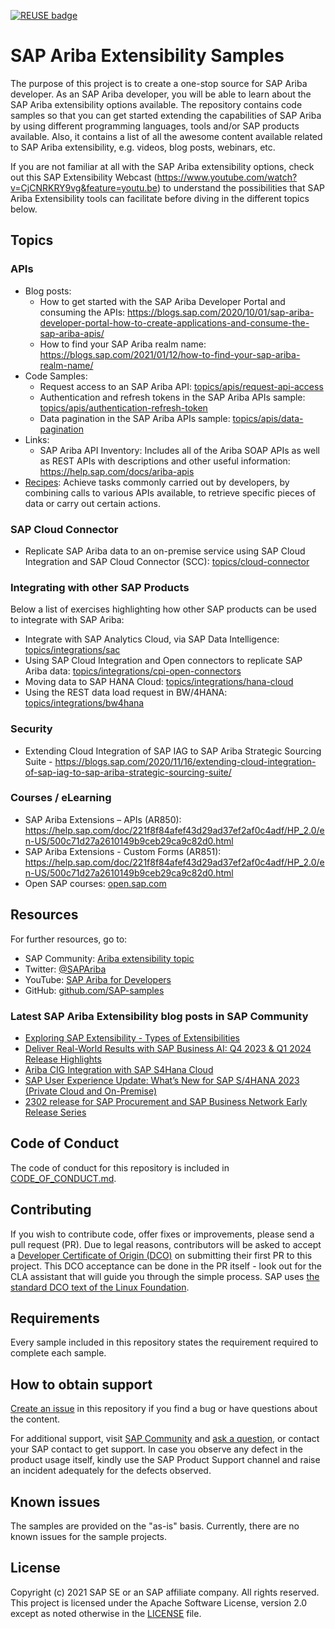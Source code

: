 [![REUSE badge](https://api.reuse.software/badge/github.com/SAP-samples/ariba-extensibility-samples)](https://api.reuse.software/info/github.com/SAP-samples/ariba-extensibility-samples)

# SAP Ariba Extensibility Samples
The purpose of this project is to create a one-stop source for SAP Ariba developer. As an SAP Ariba developer, you will be able to learn about the SAP Ariba extensibility options available. The repository contains code samples so that you can get started extending the capabilities of SAP Ariba by using different programming languages, tools and/or SAP products available. Also, it contains a list of all the awesome content available related to SAP Ariba extensibility, e.g. videos, blog posts, webinars, etc. 

If you are not familiar at all with the SAP Ariba extensibility options, check out this SAP Extensibility Webcast (https://www.youtube.com/watch?v=CjCNRKRY9vg&feature=youtu.be) to understand the possibilities that SAP Ariba Extensibility tools can facilitate before diving in the different topics below. 


## Topics

### APIs
- Blog posts: 
  - How to get started with the SAP Ariba Developer Portal and consuming the APIs: https://blogs.sap.com/2020/10/01/sap-ariba-developer-portal-how-to-create-applications-and-consume-the-sap-ariba-apis/
  - How to find your SAP Ariba realm name: https://blogs.sap.com/2021/01/12/how-to-find-your-sap-ariba-realm-name/ 
- Code Samples:
  - Request access to an SAP Ariba API: [topics/apis/request-api-access](topics/apis/request-api-access/)
  - Authentication and refresh tokens in the SAP Ariba APIs sample: [topics/apis/authentication-refresh-token](topics/apis/authentication-refresh-tokens/)
  - Data pagination in the SAP Ariba APIs sample: [topics/apis/data-pagination](topics/apis/data-pagination/)
- Links:
  - SAP Ariba API Inventory: Includes all of the Ariba SOAP APIs as well as REST APIs with descriptions and other useful information: https://help.sap.com/docs/ariba-apis
- [Recipes](./topics/apis/recipes): Achieve tasks commonly carried out by developers, by combining calls to various APIs available, to retrieve specific pieces of data or carry out certain actions.

### SAP Cloud Connector
- Replicate SAP Ariba data to an on-premise service using SAP Cloud Integration and SAP Cloud Connector (SCC): [topics/cloud-connector](topics/cloud-connector/)
### Integrating with other SAP Products

Below a list of exercises highlighting how other SAP products can be used to integrate with SAP Ariba:
- Integrate with SAP Analytics Cloud, via SAP Data Intelligence: [topics/integrations/sac](topics/integrations/sac/)
- Using SAP Cloud Integration and Open connectors to replicate SAP Ariba data: [topics/integrations/cpi-open-connectors](topics/integrations/cpi-open-connectors)
- Moving data to SAP HANA Cloud: [topics/integrations/hana-cloud](topics/integrations/hana-cloud/)
- Using the REST data load request in BW/4HANA: [topics/integrations/bw4hana](topics/integrations/bw4hana/)

### Security
- Extending Cloud Integration of SAP IAG to SAP Ariba Strategic Sourcing Suite - https://blogs.sap.com/2020/11/16/extending-cloud-integration-of-sap-iag-to-sap-ariba-strategic-sourcing-suite/

### Courses / eLearning
- SAP Ariba Extensions – APIs (AR850): https://help.sap.com/doc/221f8f84afef43d29ad37ef2af0c4adf/HP_2.0/en-US/500c71d27a2610149b9ceb29ca9c82d0.html
- SAP Ariba Extensions - Custom Forms (AR851): https://help.sap.com/doc/221f8f84afef43d29ad37ef2af0c4adf/HP_2.0/en-US/500c71d27a2610149b9ceb29ca9c82d0.html
- Open SAP courses: [open.sap.com](https://open.sap.com/courses?q=SAP%20Ariba)


## Resources

For further resources, go to:

- SAP Community: [Ariba extensibility topic](https://community.sap.com/topics/ariba-extensibility)
- Twitter: [@SAPAriba](https://twitter.com/sapariba)
- YouTube: [SAP Ariba for Developers](https://www.youtube.com/watch?v=oXW3SBCadoI&list=PL6RpkC85SLQDXSLHrSPtu8wztzDs8kYPX)
- GitHub: [github.com/SAP-samples](http://github.com/SAP-Samples)


### Latest SAP Ariba Extensibility blog posts in SAP Community
<!-- SAP-COMMUNITY-ARIBA-EXTENSIBILITY:START -->
- [Exploring SAP Extensibility - Types of Extensibilities](https://community.sap.com/t5/technology-blogs-by-sap/exploring-sap-extensibility-types-of-extensibilities/ba-p/13656258)
- [Deliver Real-World Results with SAP Business AI: Q4 2023 &amp; Q1 2024 Release Highlights](https://community.sap.com/t5/technology-blogs-by-sap/deliver-real-world-results-with-sap-business-ai-q4-2023-amp-q1-2024-release/ba-p/13650291)
- [Ariba CIG Integration with SAP S4Hana Cloud](https://community.sap.com/t5/spend-management-q-a/ariba-cig-integration-with-sap-s4hana-cloud/qaq-p/12625350)
- [SAP User Experience Update: What’s New for SAP S/4HANA 2023 &lpar;Private Cloud and On-Premise&rpar;](https://community.sap.com/t5/technology-blogs-by-sap/sap-user-experience-update-what-s-new-for-sap-s-4hana-2023-private-cloud/ba-p/13578447)
- [2302 release for SAP Procurement and SAP Business Network Early Release Series](https://community.sap.com/t5/spend-management-blogs-by-sap/2302-release-for-sap-procurement-and-sap-business-network-early-release/ba-p/13568867)
<!-- SAP-COMMUNITY-ARIBA-EXTENSIBILITY:END -->


## Code of Conduct

The code of conduct for this repository is included in [CODE_OF_CONDUCT.md](CODE_OF_CONDUCT.md).

## Contributing

If you wish to contribute code, offer fixes or improvements, please send a pull request (PR). Due to legal reasons, contributors will be asked to accept a [Developer Certificate of Origin (DCO)](https://en.wikipedia.org/wiki/Developer_Certificate_of_Origin) on submitting their first PR to this project. This DCO acceptance can be done in the PR itself - look out for the CLA assistant that will guide you through the simple process. SAP uses [the standard DCO text of the Linux Foundation](https://developercertificate.org/).

## Requirements

Every sample included in this repository states the requirement required to complete each sample.

## How to obtain support

[Create an issue](https://github.com/SAP-samples/ariba-extensibility-samples/issues) in this repository if you find a bug or have questions about the content.

For additional support, visit [SAP Community](https://community.sap.com/topics/ariba-extensibility) and [ask a question](https://answers.sap.com/questions/ask.html?primaryTagId=ff06b2d6-8e62-4ba2-b1a8-9d4867d0a62f), or contact your SAP contact to get support. In case you observe any defect in the product usage itself, kindly use the SAP Product Support channel and raise an incident adequately for the defects observed.

## Known issues

The samples are provided on the "as-is" basis. Currently, there are no known issues for the sample projects.

## License

Copyright (c) 2021 SAP SE or an SAP affiliate company. All rights reserved. This project is licensed under the Apache Software License, version 2.0 except as noted otherwise in the [LICENSE](LICENSES/Apache-2.0.txt) file.
